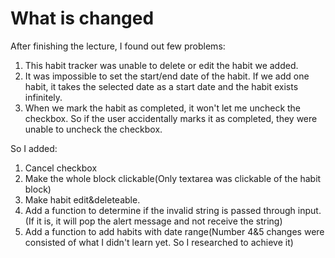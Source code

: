 # What is changed

After finishing the lecture, I found out few problems:
1. This habit tracker was unable to delete or edit the habit we added.
2. It was impossible to set the start/end date of the habit. If we add one habit, it takes the selected date as a start date and the habit exists infinitely.
3. When we mark the habit as completed, it won't let me uncheck the checkbox. So if the user accidentally marks it as completed, they were unable to uncheck the checkbox.  

So I added:
1. Cancel checkbox
2. Make the whole block clickable(Only textarea was clickable of the habit block)
3. Make habit edit&deleteable.
4. Add a function to determine if the invalid string is passed through input. (If it is, it will pop the alert message and not receive the string)
5. Add a function to add habits with date range(Number 4&5 changes were consisted of what I didn't learn yet. So I researched to achieve it)
